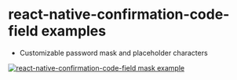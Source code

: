 # react-native-confirmation-code-field examples

- Customizable password mask and placeholder characters

[![react-native-confirmation-code-field mask example](https://media.giphy.com/media/lOsYK6oy4TVjK0qgbt/giphy.gif)](MaskExample)
